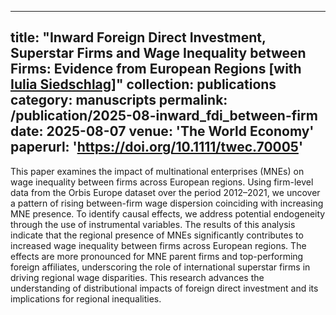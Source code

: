 
---
title: "Inward Foreign Direct Investment, Superstar Firms and Wage Inequality between Firms: Evidence from European Regions [with [Iulia Siedschlag](https://www.esri.ie/people/iulia-siedschlag)]"
collection: publications
category:  manuscripts
permalink: /publication/2025-08-inward_fdi_between-firm
date: 2025-08-07
venue: 'The World Economy'
paperurl: 'https://doi.org/10.1111/twec.70005'
---

This paper examines the impact of multinational enterprises (MNEs) on wage inequality between firms across European regions. Using firm-level data from the Orbis Europe dataset over the period 2012–2021, we uncover a pattern of rising between-firm wage dispersion coinciding with increasing MNE presence. To identify causal effects, we address potential endogeneity through the use of instrumental variables. The results of this analysis indicate that the regional presence of MNEs significantly contributes to increased wage inequality between firms across European regions. The effects are more pronounced for MNE parent firms and top-performing foreign affiliates, underscoring the role of international superstar firms in driving regional wage disparities. This research advances the understanding of distributional impacts of foreign direct investment and its implications for regional inequalities.
